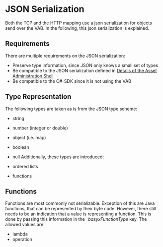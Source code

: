 # JSON Serialization
Both the TCP and the HTTP mapping use a json serialization for objects send over the VAB. In the following, this json serialization is explained.

## Requirements
There are multiple requirements on the JSON serialization:

* Preserve type information, since JSON only knows a small set of types
* Be compatible to the JSON serialization defined in [Details of the Asset Administration Shell](https://www.zvei.org/en/subjects/industrie-4-0/details-of-the-asset-administration-shell/)
* Be compatible to the C#-SDK since it is not using the VAB

## Type Representation
The following types are taken as is from the JSON type scheme:

* string
* number (integer or double)
* object (i.e. map)
* boolean
* null
 Additionally, these types are introduced:

* ordered lists
* functions

## Functions
Functions are most commonly not serializable. Exception of this are Java functions, that can be represented by their byte code. However, there still needs to be an indication that a value is representing a function. This is done by passing this information in the *_basyxFunctionType* key. The allowed values are:

* lambda
* operation